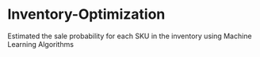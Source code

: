 # Inventory-Optimization
Estimated the sale probability for each SKU in the inventory using Machine Learning Algorithms
